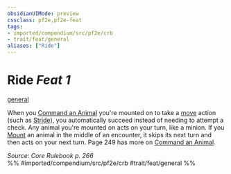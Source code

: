 ```yaml
---
obsidianUIMode: preview
cssclass: pf2e,pf2e-feat
tags:
- imported/compendium/src/pf2e/crb
- trait/feat/general
aliases: ["Ride"]
---
```

# Ride  *Feat 1*  
[general](general.md)  


When you [Command an Animal](command-an-animal.md) you're mounted on to take a [move](move.md) action (such as [Stride](stride.md)), you automatically succeed instead of needing to attempt a check. Any animal you're mounted on acts on your turn, like a minion. If you [Mount](mount.md) an animal in the middle of an encounter, it skips its next turn and then acts on your next turn. Page 249 has more on [Command an Animal](command-an-animal.md).

*Source: Core Rulebook p. 266*  
%% #imported/compendium/src/pf2e/crb #trait/feat/general %%